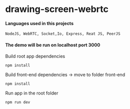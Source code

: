 # drawing-screen-webrtc

#### Languages used in this projects 

```
NodeJS, WebRTC, Socket,Io, Express, Reat JS, PeerJS
```

#### The demo will be run on localhost port 3000
Build root app dependencies
```
npm install
```
Build front-end dependencies -> move to folder front-end
```
npm install
```

Run app in the root folder
```
npm run dev
```
